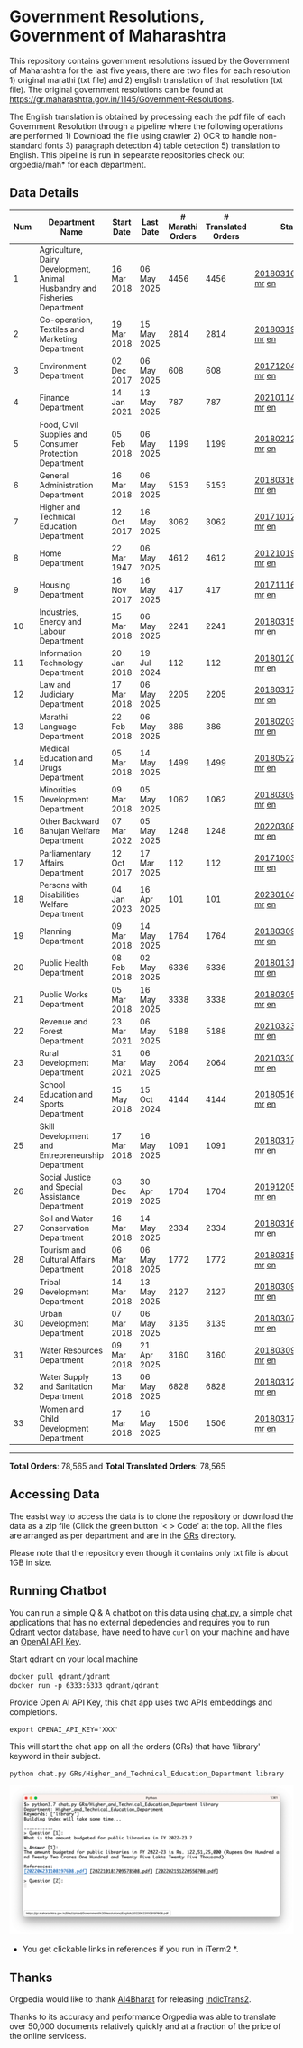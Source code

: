 # Government Resolutions, Government of Maharashtra

This repository contains government resolutions issued by the Government of Maharashtra for the last five years, there are two files for each resolution 1) original marathi (txt file) and 2) english translation of that resolution (txt file). The original government resolutions can be found at https://gr.maharashtra.gov.in/1145/Government-Resolutions.

The English translation is obtained by processing each the pdf file of each Government Resolution through a pipeline where the following operations are performed 1) Download the file using crawler 2) OCR to handle non-standard fonts 3) paragraph detection 4) table  detection 5) translation to English. This pipeline is run in sepearate repositories check out orgpedia/mah* for each department.


## Data Details

| Num | Department Name | Start Date | Last Date | # Marathi Orders | # Translated Orders | Starting Order | Last Order |
| --- | --------------- | ---------- | --------- | ---------------- | ------------------- | -------------- | ---------- |
| 1 | Agriculture, Dairy Development, Animal Husbandry and Fisheries Department | 16 Mar 2018 | 06 May 2025 | 4456 | 4456 | [201803161624182101.pdf](https://gr.maharashtra.gov.in/Site/Upload/Government%20Resolutions/English/201803161624182101.pdf) [mr](GRs/Agriculture,_Dairy_Development,_Animal_Husbandry_and_Fisheries_Department/201803161624182101.pdf.mr.txt) [en](GRs/Agriculture,_Dairy_Development,_Animal_Husbandry_and_Fisheries_Department/201803161624182101.pdf.en.txt) | [202505061747508001.pdf](https://gr.maharashtra.gov.in/Site/Upload/Government%20Resolutions/English/202505061747508001.pdf) [mr](GRs/Agriculture,_Dairy_Development,_Animal_Husbandry_and_Fisheries_Department/202505061747508001.pdf.mr.txt) [en](GRs/Agriculture,_Dairy_Development,_Animal_Husbandry_and_Fisheries_Department/202505061747508001.pdf.en.txt) |
| 2 | Co-operation, Textiles and Marketing Department | 19 Mar 2018 | 15 May 2025 | 2814 | 2814 | [201803191257576702.pdf](https://gr.maharashtra.gov.in/Site/Upload/Government%20Resolutions/English/201803191257576702.pdf) [mr](GRs/Co-operation,_Textiles_and_Marketing_Department/201803191257576702.pdf.mr.txt) [en](GRs/Co-operation,_Textiles_and_Marketing_Department/201803191257576702.pdf.en.txt) | [202505151323524502.pdf](https://gr.maharashtra.gov.in/Site/Upload/Government%20Resolutions/English/202505151323524502.pdf) [mr](GRs/Co-operation,_Textiles_and_Marketing_Department/202505151323524502.pdf.mr.txt) [en](GRs/Co-operation,_Textiles_and_Marketing_Department/202505151323524502.pdf.en.txt) |
| 3 | Environment Department | 02 Dec 2017 | 06 May 2025 | 608 | 608 | [201712041147216904.pdf](https://gr.maharashtra.gov.in/Site/Upload/Government%20Resolutions/English/201712041147216904.pdf) [mr](GRs/Environment_Department/201712041147216904.pdf.mr.txt) [en](GRs/Environment_Department/201712041147216904.pdf.en.txt) | [202505061315266804.pdf](https://gr.maharashtra.gov.in/Site/Upload/Government%20Resolutions/English/202505061315266804.pdf) [mr](GRs/Environment_Department/202505061315266804.pdf.mr.txt) [en](GRs/Environment_Department/202505061315266804.pdf.en.txt) |
| 4 | Finance Department | 14 Jan 2021 | 13 May 2025 | 787 | 787 | [202101141237329905.pdf](https://gr.maharashtra.gov.in/Site/Upload/Government%20Resolutions/English/202101141237329905.pdf) [mr](GRs/Finance_Department/202101141237329905.pdf.mr.txt) [en](GRs/Finance_Department/202101141237329905.pdf.en.txt) | [20250513111920033605.pdf](https://gr.maharashtra.gov.in/assets/public/20250513111920033605.pdf) [mr](GRs/Finance_Department/20250513111920033605.pdf.mr.txt) [en](GRs/Finance_Department/20250513111920033605.pdf.en.txt) |
| 5 | Food, Civil Supplies and Consumer Protection Department | 05 Feb 2018 | 06 May 2025 | 1199 | 1199 | [201802121244545806.pdf](https://gr.maharashtra.gov.in/Site/Upload/Government%20Resolutions/English/201802121244545806.pdf) [mr](GRs/Food,_Civil_Supplies_and_Consumer_Protection_Department/201802121244545806.pdf.mr.txt) [en](GRs/Food,_Civil_Supplies_and_Consumer_Protection_Department/201802121244545806.pdf.en.txt) | [202505061305580006.pdf](https://gr.maharashtra.gov.in/Site/Upload/Government%20Resolutions/English/202505061305580006.pdf) [mr](GRs/Food,_Civil_Supplies_and_Consumer_Protection_Department/202505061305580006.pdf.mr.txt) [en](GRs/Food,_Civil_Supplies_and_Consumer_Protection_Department/202505061305580006.pdf.en.txt) |
| 6 | General Administration Department | 16 Mar 2018 | 06 May 2025 | 5153 | 5153 | [201803161224022707.pdf](https://gr.maharashtra.gov.in/Site/Upload/Government%20Resolutions/English/201803161224022707.pdf) [mr](GRs/General_Administration_Department/201803161224022707.pdf.mr.txt) [en](GRs/General_Administration_Department/201803161224022707.pdf.en.txt) | [202505061158415607.pdf](https://gr.maharashtra.gov.in/Site/Upload/Government%20Resolutions/English/202505061158415607.pdf) [mr](GRs/General_Administration_Department/202505061158415607.pdf.mr.txt) [en](GRs/General_Administration_Department/202505061158415607.pdf.en.txt) |
| 7 | Higher and Technical Education Department | 12 Oct 2017 | 16 May 2025 | 3062 | 3062 | [201710121514029708.pdf](https://gr.maharashtra.gov.in/Site/Upload/Government%20Resolutions/English/201710121514029708.pdf) [mr](GRs/Higher_and_Technical_Education_Department/201710121514029708.pdf.mr.txt) [en](GRs/Higher_and_Technical_Education_Department/201710121514029708.pdf.en.txt) | [202505161335104408.pdf](https://gr.maharashtra.gov.in/Site/Upload/Government%20Resolutions/English/202505161335104408.pdf) [mr](GRs/Higher_and_Technical_Education_Department/202505161335104408.pdf.mr.txt) [en](GRs/Higher_and_Technical_Education_Department/202505161335104408.pdf.en.txt) |
| 8 | Home Department | 22 Mar 1947 | 06 May 2025 | 4612 | 4612 | [201210191648552129.pdf](https://gr.maharashtra.gov.in/Site/Upload/Government%20Resolutions/English/201210191648552129.pdf) [mr](GRs/Home_Department/201210191648552129.pdf.mr.txt) [en](GRs/Home_Department/201210191648552129.pdf.en.txt) | [202505061701459529.pdf](https://gr.maharashtra.gov.in/Site/Upload/Government%20Resolutions/English/202505061701459529.pdf) [mr](GRs/Home_Department/202505061701459529.pdf.mr.txt) [en](GRs/Home_Department/202505061701459529.pdf.en.txt) |
| 9 | Housing Department | 16 Nov 2017 | 16 May 2025 | 417 | 417 | [201711161447076609.pdf](https://gr.maharashtra.gov.in/Site/Upload/Government%20Resolutions/English/201711161447076609.pdf) [mr](GRs/Housing_Department/201711161447076609.pdf.mr.txt) [en](GRs/Housing_Department/201711161447076609.pdf.en.txt) | [202505161715512409.pdf](https://gr.maharashtra.gov.in/Site/Upload/Government%20Resolutions/English/202505161715512409.pdf) [mr](GRs/Housing_Department/202505161715512409.pdf.mr.txt) [en](GRs/Housing_Department/202505161715512409.pdf.en.txt) |
| 10 | Industries, Energy and Labour Department | 15 Mar 2018 | 06 May 2025 | 2241 | 2241 | [201803151204055010.pdf](https://gr.maharashtra.gov.in/Site/Upload/Government%20Resolutions/English/201803151204055010.pdf) [mr](GRs/Industries,_Energy_and_Labour_Department/201803151204055010.pdf.mr.txt) [en](GRs/Industries,_Energy_and_Labour_Department/201803151204055010.pdf.en.txt) | [202505061716100610.pdf](https://gr.maharashtra.gov.in/Site/Upload/Government%20Resolutions/English/202505061716100610.pdf) [mr](GRs/Industries,_Energy_and_Labour_Department/202505061716100610.pdf.mr.txt) [en](GRs/Industries,_Energy_and_Labour_Department/202505061716100610.pdf.en.txt) |
| 11 | Information Technology Department | 20 Jan 2018 | 19 Jul 2024 | 112 | 112 | [201801201843024511.pdf](https://gr.maharashtra.gov.in/Site/Upload/Government%20Resolutions/English/201801201843024511.pdf) [mr](GRs/Information_Technology_Department/201801201843024511.pdf.mr.txt) [en](GRs/Information_Technology_Department/201801201843024511.pdf.en.txt) | [202407191742379111.pdf](https://gr.maharashtra.gov.in/Site/Upload/Government%20Resolutions/English/202407191742379111.pdf) [mr](GRs/Information_Technology_Department/202407191742379111.pdf.mr.txt) [en](GRs/Information_Technology_Department/202407191742379111.pdf.en.txt) |
| 12 | Law and Judiciary Department | 17 Mar 2018 | 06 May 2025 | 2205 | 2205 | [201803171129290212.pdf](https://gr.maharashtra.gov.in/Site/Upload/Government%20Resolutions/English/201803171129290212.pdf) [mr](GRs/Law_and_Judiciary_Department/201803171129290212.pdf.mr.txt) [en](GRs/Law_and_Judiciary_Department/201803171129290212.pdf.en.txt) | [202505061217459012.pdf](https://gr.maharashtra.gov.in/Site/Upload/Government%20Resolutions/English/202505061217459012.pdf) [mr](GRs/Law_and_Judiciary_Department/202505061217459012.pdf.mr.txt) [en](GRs/Law_and_Judiciary_Department/202505061217459012.pdf.en.txt) |
| 13 | Marathi Language Department | 22 Feb 2018 | 06 May 2025 | 386 | 386 | [201802031549154233.pdf](https://gr.maharashtra.gov.in/Site/Upload/Government%20Resolutions/English/201802031549154233.pdf) [mr](GRs/Marathi_Language_Department/201802031549154233.pdf.mr.txt) [en](GRs/Marathi_Language_Department/201802031549154233.pdf.en.txt) | [202505061120080433.pdf](https://gr.maharashtra.gov.in/Site/Upload/Government%20Resolutions/English/202505061120080433.pdf) [mr](GRs/Marathi_Language_Department/202505061120080433.pdf.mr.txt) [en](GRs/Marathi_Language_Department/202505061120080433.pdf.en.txt) |
| 14 | Medical Education and Drugs Department | 05 Mar 2018 | 14 May 2025 | 1499 | 1499 | [201805221424292513.pdf](https://gr.maharashtra.gov.in/Site/Upload/Government%20Resolutions/English/201805221424292513.pdf) [mr](GRs/Medical_Education_and_Drugs_Department/201805221424292513.pdf.mr.txt) [en](GRs/Medical_Education_and_Drugs_Department/201805221424292513.pdf.en.txt) | [20250514172711008813.pdf](https://gr.maharashtra.gov.in/Site/Upload/Government%20Resolutions/English/20250514172711008813.pdf) [mr](GRs/Medical_Education_and_Drugs_Department/20250514172711008813.pdf.mr.txt) [en](GRs/Medical_Education_and_Drugs_Department/20250514172711008813.pdf.en.txt) |
| 15 | Minorities Development Department | 09 Mar 2018 | 05 May 2025 | 1062 | 1062 | [201803091218355314.pdf](https://gr.maharashtra.gov.in/Site/Upload/Government%20Resolutions/English/201803091218355314.pdf) [mr](GRs/Minorities_Development_Department/201803091218355314.pdf.mr.txt) [en](GRs/Minorities_Development_Department/201803091218355314.pdf.en.txt) | [202505051246509214.pdf](https://gr.maharashtra.gov.in/Site/Upload/Government%20Resolutions/English/202505051246509214....pdf) [mr](GRs/Minorities_Development_Department/202505051246509214.pdf.mr.txt) [en](GRs/Minorities_Development_Department/202505051246509214.pdf.en.txt) |
| 16 | Other Backward Bahujan Welfare Department | 07 Mar 2022 | 05 May 2025 | 1248 | 1248 | [202203081752439334.pdf](https://gr.maharashtra.gov.in/Site/Upload/Government%20Resolutions/English/202203081752439334.pdf) [mr](GRs/Other_Backward_Bahujan_Welfare_Department/202203081752439334.pdf.mr.txt) [en](GRs/Other_Backward_Bahujan_Welfare_Department/202203081752439334.pdf.en.txt) | [202505051826384434.pdf](https://gr.maharashtra.gov.in/Site/Upload/Government%20Resolutions/English/202505051826384434.pdf) [mr](GRs/Other_Backward_Bahujan_Welfare_Department/202505051826384434.pdf.mr.txt) [en](GRs/Other_Backward_Bahujan_Welfare_Department/202505051826384434.pdf.en.txt) |
| 17 | Parliamentary Affairs Department | 12 Oct 2017 | 17 Mar 2025 | 112 | 112 | [201710031642378615.pdf](https://gr.maharashtra.gov.in/Site/Upload/Government%20Resolutions/English/201710031642378615.pdf) [mr](GRs/Parliamentary_Affairs_Department/201710031642378615.pdf.mr.txt) [en](GRs/Parliamentary_Affairs_Department/201710031642378615.pdf.en.txt) | [202503171104518215.pdf](https://gr.maharashtra.gov.in/Site/Upload/Government%20Resolutions/English/202503171104518215.pdf) [mr](GRs/Parliamentary_Affairs_Department/202503171104518215.pdf.mr.txt) [en](GRs/Parliamentary_Affairs_Department/202503171104518215.pdf.en.txt) |
| 18 | Persons with Disabilities Welfare Department | 04 Jan 2023 | 16 Apr 2025 | 101 | 101 | [202301041906309635.pdf](https://gr.maharashtra.gov.in/Site/Upload/Government%20Resolutions/English/202301041906309635.pdf) [mr](GRs/Persons_with_Disabilities_Welfare_Department/202301041906309635.pdf.mr.txt) [en](GRs/Persons_with_Disabilities_Welfare_Department/202301041906309635.pdf.en.txt) | [202504161612029335.pdf](https://gr.maharashtra.gov.in/Site/Upload/Government%20Resolutions/English/202504161612029335.pdf) [mr](GRs/Persons_with_Disabilities_Welfare_Department/202504161612029335.pdf.mr.txt) [en](GRs/Persons_with_Disabilities_Welfare_Department/202504161612029335.pdf.en.txt) |
| 19 | Planning Department | 09 Mar 2018 | 14 May 2025 | 1764 | 1764 | [201803091441032716.pdf](https://gr.maharashtra.gov.in/Site/Upload/Government%20Resolutions/English/201803091441032716.pdf) [mr](GRs/Planning_Department/201803091441032716.pdf.mr.txt) [en](GRs/Planning_Department/201803091441032716.pdf.en.txt) | [20250514153525053816.pdf](https://gr.maharashtra.gov.in/Site/Upload/Government%20Resolutions/English/20250514153525053816.pdf) [mr](GRs/Planning_Department/20250514153525053816.pdf.mr.txt) [en](GRs/Planning_Department/20250514153525053816.pdf.en.txt) |
| 20 | Public Health Department | 08 Feb 2018 | 02 May 2025 | 6336 | 6336 | [201801311722275417.pdf](https://gr.maharashtra.gov.in/Site/Upload/Government%20Resolutions/English/201801311722275417.pdf) [mr](GRs/Public_Health_Department/201801311722275417.pdf.mr.txt) [en](GRs/Public_Health_Department/201801311722275417.pdf.en.txt) | [202505021812179317.pdf](https://gr.maharashtra.gov.in/Site/Upload/Government%20Resolutions/English/202505021812179317.pdf) [mr](GRs/Public_Health_Department/202505021812179317.pdf.mr.txt) [en](GRs/Public_Health_Department/202505021812179317.pdf.en.txt) |
| 21 | Public Works Department | 05 Mar 2018 | 16 May 2025 | 3338 | 3338 | [201803051515468118.pdf](https://gr.maharashtra.gov.in/Site/Upload/Government%20Resolutions/English/201803051515468118.pdf) [mr](GRs/Public_Works_Department/201803051515468118.pdf.mr.txt) [en](GRs/Public_Works_Department/201803051515468118.pdf.en.txt) | [202505161803346518.pdf](https://gr.maharashtra.gov.in/Site/Upload/Government%20Resolutions/English/202505161803346518.pdf) [mr](GRs/Public_Works_Department/202505161803346518.pdf.mr.txt) [en](GRs/Public_Works_Department/202505161803346518.pdf.en.txt) |
| 22 | Revenue and Forest Department | 23 Mar 2021 | 06 May 2025 | 5188 | 5188 | [202103231328393119.pdf](https://gr.maharashtra.gov.in/Site/Upload/Government%20Resolutions/English/202103231328393119.pdf) [mr](GRs/Revenue_and_Forest_Department/202103231328393119.pdf.mr.txt) [en](GRs/Revenue_and_Forest_Department/202103231328393119.pdf.en.txt) | [202505061729442119.pdf](https://gr.maharashtra.gov.in/Site/Upload/Government%20Resolutions/English/202505061729442119.pdf) [mr](GRs/Revenue_and_Forest_Department/202505061729442119.pdf.mr.txt) [en](GRs/Revenue_and_Forest_Department/202505061729442119.pdf.en.txt) |
| 23 | Rural Development Department | 31 Mar 2021 | 06 May 2025 | 2064 | 2064 | [202103301021181120.pdf](https://gr.maharashtra.gov.in/Site/Upload/Government%20Resolutions/English/202103301021181120.pdf) [mr](GRs/Rural_Development_Department/202103301021181120.pdf.mr.txt) [en](GRs/Rural_Development_Department/202103301021181120.pdf.en.txt) | [202505061325097820.pdf](https://gr.maharashtra.gov.in/Site/Upload/Government%20Resolutions/English/202505061325097820.pdf) [mr](GRs/Rural_Development_Department/202505061325097820.pdf.mr.txt) [en](GRs/Rural_Development_Department/202505061325097820.pdf.en.txt) |
| 24 | School Education and Sports Department | 15 May 2018 | 15 Oct 2024 | 4144 | 4144 | [201805161114241221.pdf](https://gr.maharashtra.gov.in/Site/Upload/Government%20Resolutions/English/201805161114241221.pdf) [mr](GRs/School_Education_and_Sports_Department/201805161114241221.pdf.mr.txt) [en](GRs/School_Education_and_Sports_Department/201805161114241221.pdf.en.txt) | [202410152127537021.pdf](https://gr.maharashtra.gov.in/Site/Upload/Government%20Resolutions/English/202410152127537021.pdf) [mr](GRs/School_Education_and_Sports_Department/202410152127537021.pdf.mr.txt) [en](GRs/School_Education_and_Sports_Department/202410152127537021.pdf.en.txt) |
| 25 | Skill Development and Entrepreneurship Department | 17 Mar 2018 | 16 May 2025 | 1091 | 1091 | [201803171322099003.pdf](https://gr.maharashtra.gov.in/Site/Upload/Government%20Resolutions/English/201803171322099003.pdf) [mr](GRs/Skill_Development_and_Entrepreneurship_Department/201803171322099003.pdf.mr.txt) [en](GRs/Skill_Development_and_Entrepreneurship_Department/201803171322099003.pdf.en.txt) | [202505161754462203.pdf](https://gr.maharashtra.gov.in/Site/Upload/Government%20Resolutions/English/202505161754462203.pdf) [mr](GRs/Skill_Development_and_Entrepreneurship_Department/202505161754462203.pdf.mr.txt) [en](GRs/Skill_Development_and_Entrepreneurship_Department/202505161754462203.pdf.en.txt) |
| 26 | Social Justice and Special Assistance Department | 03 Dec 2019 | 30 Apr 2025 | 1704 | 1704 | [201912051107011622.pdf](https://gr.maharashtra.gov.in/Site/Upload/Government%20Resolutions/English/201912051107011622.pdf) [mr](GRs/Social_Justice_and_Special_Assistance_Department/201912051107011622.pdf.mr.txt) [en](GRs/Social_Justice_and_Special_Assistance_Department/201912051107011622.pdf.en.txt) | [202504301621232822.pdf](https://gr.maharashtra.gov.in/Site/Upload/Government%20Resolutions/English/202504301621232822.pdf) [mr](GRs/Social_Justice_and_Special_Assistance_Department/202504301621232822.pdf.mr.txt) [en](GRs/Social_Justice_and_Special_Assistance_Department/202504301621232822.pdf.en.txt) |
| 27 | Soil and Water Conservation Department | 16 Mar 2018 | 14 May 2025 | 2334 | 2334 | [201803161247582426.pdf](https://gr.maharashtra.gov.in/Site/Upload/Government%20Resolutions/English/201803161247582426.pdf) [mr](GRs/Soil_and_Water_Conservation_Department/201803161247582426.pdf.mr.txt) [en](GRs/Soil_and_Water_Conservation_Department/201803161247582426.pdf.en.txt) | [20250514121303091426.pdf](https://gr.maharashtra.gov.in/Site/Upload/Government%20Resolutions/English/20250514121303091426.pdf) [mr](GRs/Soil_and_Water_Conservation_Department/20250514121303091426.pdf.mr.txt) [en](GRs/Soil_and_Water_Conservation_Department/20250514121303091426.pdf.en.txt) |
| 28 | Tourism and Cultural Affairs Department | 06 Mar 2018 | 06 May 2025 | 1772 | 1772 | [201803151055091823.pdf](https://gr.maharashtra.gov.in/Site/Upload/Government%20Resolutions/English/201803151055091823.pdf) [mr](GRs/Tourism_and_Cultural_Affairs_Department/201803151055091823.pdf.mr.txt) [en](GRs/Tourism_and_Cultural_Affairs_Department/201803151055091823.pdf.en.txt) | [202505061732413423.pdf](https://gr.maharashtra.gov.in/Site/Upload/Government%20Resolutions/English/202505061732413423.pdf) [mr](GRs/Tourism_and_Cultural_Affairs_Department/202505061732413423.pdf.mr.txt) [en](GRs/Tourism_and_Cultural_Affairs_Department/202505061732413423.pdf.en.txt) |
| 29 | Tribal Development Department | 14 Mar 2018 | 13 May 2025 | 2127 | 2127 | [201803091105184924.pdf](https://gr.maharashtra.gov.in/Site/Upload/Government%20Resolutions/English/201803091105184924.pdf) [mr](GRs/Tribal_Development_Department/201803091105184924.pdf.mr.txt) [en](GRs/Tribal_Development_Department/201803091105184924.pdf.en.txt) | [20250513114336036124.pdf](https://gr.maharashtra.gov.in/assets/public/20250513114336036124.pdf) [mr](GRs/Tribal_Development_Department/20250513114336036124.pdf.mr.txt) [en](GRs/Tribal_Development_Department/20250513114336036124.pdf.en.txt) |
| 30 | Urban Development Department | 07 Mar 2018 | 06 May 2025 | 3135 | 3135 | [201803071203178325.pdf](https://gr.maharashtra.gov.in/Site/Upload/Government%20Resolutions/English/201803071203178325.pdf) [mr](GRs/Urban_Development_Department/201803071203178325.pdf.mr.txt) [en](GRs/Urban_Development_Department/201803071203178325.pdf.en.txt) | [202505061751591825.pdf](https://gr.maharashtra.gov.in/Site/Upload/Government%20Resolutions/English/202505061751591825.pdf) [mr](GRs/Urban_Development_Department/202505061751591825.pdf.mr.txt) [en](GRs/Urban_Development_Department/202505061751591825.pdf.en.txt) |
| 31 | Water Resources Department | 09 Mar 2018 | 21 Apr 2025 | 3160 | 3160 | [201803091034435527.pdf](https://gr.maharashtra.gov.in/Site/Upload/Government%20Resolutions/English/201803091034435527.pdf) [mr](GRs/Water_Resources_Department/201803091034435527.pdf.mr.txt) [en](GRs/Water_Resources_Department/201803091034435527.pdf.en.txt) | [202504211805594127.pdf](https://gr.maharashtra.gov.in/Site/Upload/Government%20Resolutions/English/202504211805594127.pdf) [mr](GRs/Water_Resources_Department/202504211805594127.pdf.mr.txt) [en](GRs/Water_Resources_Department/202504211805594127.pdf.en.txt) |
| 32 | Water Supply and Sanitation Department | 13 Mar 2018 | 06 May 2025 | 6828 | 6828 | [201803121414108428.pdf](https://gr.maharashtra.gov.in/Site/Upload/Government%20Resolutions/English/201803121414108428.pdf) [mr](GRs/Water_Supply_and_Sanitation_Department/201803121414108428.pdf.mr.txt) [en](GRs/Water_Supply_and_Sanitation_Department/201803121414108428.pdf.en.txt) | [202505061556368728.pdf](https://gr.maharashtra.gov.in/Site/Upload/Government%20Resolutions/English/202505061556368728.pdf) [mr](GRs/Water_Supply_and_Sanitation_Department/202505061556368728.pdf.mr.txt) [en](GRs/Water_Supply_and_Sanitation_Department/202505061556368728.pdf.en.txt) |
| 33 | Women and Child Development Department | 17 Mar 2018 | 16 May 2025 | 1506 | 1506 | [201803171539444330.pdf](https://gr.maharashtra.gov.in/Site/Upload/Government%20Resolutions/English/201803171539444330.pdf) [mr](GRs/Women_and_Child_Development_Department/201803171539444330.pdf.mr.txt) [en](GRs/Women_and_Child_Development_Department/201803171539444330.pdf.en.txt) | [202505161232551130.pdf](https://gr.maharashtra.gov.in/Site/Upload/Government%20Resolutions/English/202505161232551130.pdf) [mr](GRs/Women_and_Child_Development_Department/202505161232551130.pdf.mr.txt) [en](GRs/Women_and_Child_Development_Department/202505161232551130.pdf.en.txt) |
----------------------------------------------------------------------------------------------------

**Total Orders**: 78,565 and **Total Translated Orders**: 78,565
## Accessing Data

The easist way to access the data is to clone the repository or download the data as a zip file (Click the green button '< > Code' at the top. All the files are arranged as per department and are in the [GRs](GRs) directory.

Please note that the repository even though it contains only txt file is about 1GB in size.

## Running Chatbot

You can run a simple Q & A chatbot on this data using [chat.py](chat.py), a simple chat applications that has no external depedencies and requires you to run [Qdrant](https://qdrant.tech/) vector database, have need to have `curl` on your machine and have an [OpenAI API Key](https://help.openai.com/en/articles/4936850-where-do-i-find-my-secret-api-key).

Start qdrant on your local machine
```shell
docker pull qdrant/qdrant
docker run -p 6333:6333 qdrant/qdrant
```

Provide Open AI API Key, this chat app uses two APIs embeddings and completions.
```shell
export OPENAI_API_KEY='XXX'
```

This will start the chat app on all the orders (GRs) that have 'library' keyword in their subject.

```shell
python chat.py GRs/Higher_and_Technical_Education_Department library
```

![screenshot of running chat.py](screenshot.png)

* You get clickable links in references if you run in iTerm2 *.

## Thanks

Orgpedia would like to thank [AI4Bharat](https://ai4bharat.iitm.ac.in/) for releasing [IndicTrans2](https://github.com/AI4Bharat/IndicTrans2).

Thanks to its accuracy and performance Orgpedia was able to translate over 50,000 documents relatively quickly and at a fraction of the price of the online servicess.

